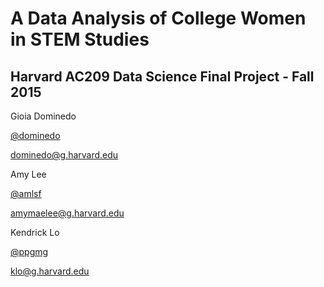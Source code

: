 # A Data Analysis of College Women in STEM Studies

## Harvard AC209 Data Science Final Project - Fall 2015



Gioia Dominedo

[@dominedo](https://github.com/dominedo)

dominedo@g.harvard.edu



Amy Lee

[@amlsf](https://github.com/amlsf)

amymaelee@g.harvard.edu



Kendrick Lo

[@ppgmg](https://github.com/ppgmg)

klo@g.harvard.edu